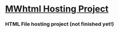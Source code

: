 # [MWhtml Hosting Project](https://maxwastakenyt.github.io)
### HTML File hosting project (not finished yet!)
